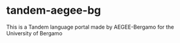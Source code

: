 # tandem-aegee-bg
This is a Tandem language portal made by AEGEE-Bergamo for the University of Bergamo
